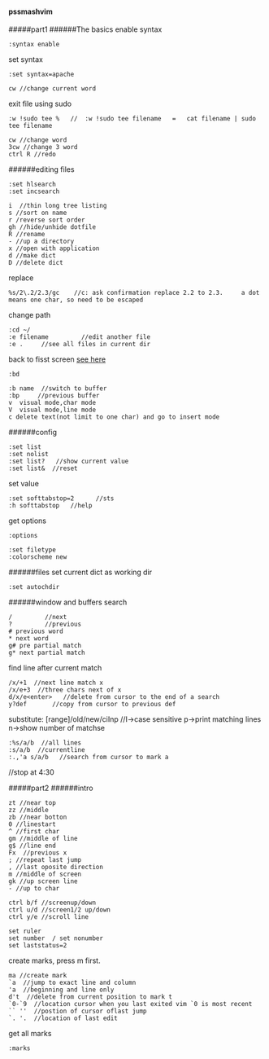 #### pssmashvim
#####part1
######The basics
enable syntax
```
:syntax enable
```
set syntax
```
:set syntax=apache
```

```
cw //change current word
```
exit file using sudo
```
:w !sudo tee %   //  :w !sudo tee filename   =   cat filename | sudo tee filename
```

```
cw //change word
3cw //change 3 word
ctrl R //redo
```
######editing files
```
:set hlsearch
:set incsearch
```
```
i  //thin long tree listing
s //sort on name
r /reverse sort order
gh //hide/unhide dotfile
R //rename
- //up a directory
x //open with application
d //make dict
D //delete dict
```
replace
```
%s/2\.2/2.3/gc    //c: ask confirmation replace 2.2 to 2.3.     a dot means one char, so need to be escaped
```
change path
```
:cd ~/
:e filename         //edit another file
:e .     //see all files in current dir
```
back to fisst screen [see here](http://stackoverflow.com/questions/256204/close-file-without-quitting-vim-application)
```
:bd
```
```
:b name  //switch to buffer
:bp     //previous buffer
v  visual mode,char mode
V  visual mode,line mode
c delete text(not limit to one char) and go to insert mode
```

######config
```
:set list
:set nolist
:set list?   //show current value
:set list&  //reset
```
set value
```
:set softtabstop=2      //sts
:h softtabstop   //help
```
get options
```
:options
```
```
:set filetype
:colorscheme new
```
######files
set current dict as working dir
```
:set autochdir
```
######window and buffers
search
```
/         //next
?         //previous
# previous word
* next word
g# pre partial match
g* next partial match
```
find line after current match
```
/x/+1  //next line match x
/x/e+3  //three chars next of x
d/x/e<enter>   //delete from cursor to the end of a search
y?def       //copy from cursor to previous def
```
substitute:
[range]/old/new/ciInp         //I->case sensitive p->print matching lines n->show number of matchse
```
:%s/a/b  //all lines
:s/a/b  //currentline
:.,'a s/a/b   //search from cursor to mark a
```
//stop at 4:30

#####part2
######intro
```
zt //near top
zz //middle
zb //near botton
0 //linestart
^ //first char
gm //middle of line
g$ //line end
Fx  //previous x
; //repeat last jump
, //last oposite direction
m //middle of screen
gk //up screen line
- //up to char
```
```
ctrl b/f //screenup/down
ctrl u/d //screen1/2 up/down
ctrl y/e //scroll line
```
```
set ruler
set number  / set nonumber
set laststatus=2
```
create marks, press m first.
```
ma //create mark
`a  //jump to exact line and column
'a  //beginning and line only
d't  //delete from current position to mark t
`0-`9  //location cursor when you last exited vim `0 is most recent
`` ''  //postion of cursor oflast jump
`. '.  //location of last edit
```
get all marks
```
:marks
```
